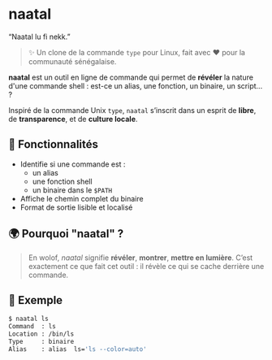 # naatal

“Naatal lu fi nekk.”

> ✨ Un clone de la commande `type` pour Linux, fait avec ❤️ pour la communauté sénégalaise.

**naatal** est un outil en ligne de commande qui permet de **révéler** la nature d'une commande shell : est-ce un alias, une fonction, un binaire, un script... ?

Inspiré de la commande Unix `type`, `naatal` s’inscrit dans un esprit de **libre**, de **transparence**, et de **culture locale**.

## 🔧 Fonctionnalités

- Identifie si une commande est :
  - un alias
  - une fonction shell
  - un binaire dans le `$PATH`
- Affiche le chemin complet du binaire
- Format de sortie lisible et localisé

## 🌍 Pourquoi "naatal" ?

> En wolof, _naatal_ signifie **révéler**, **montrer**, **mettre en lumière**.
> C’est exactement ce que fait cet outil : il révèle ce qui se cache derrière une commande.

## 🧪 Exemple

```bash
$ naatal ls
Command  : ls
Location : /bin/ls
Type     : binaire
Alias    : alias  ls='ls --color=auto' 
